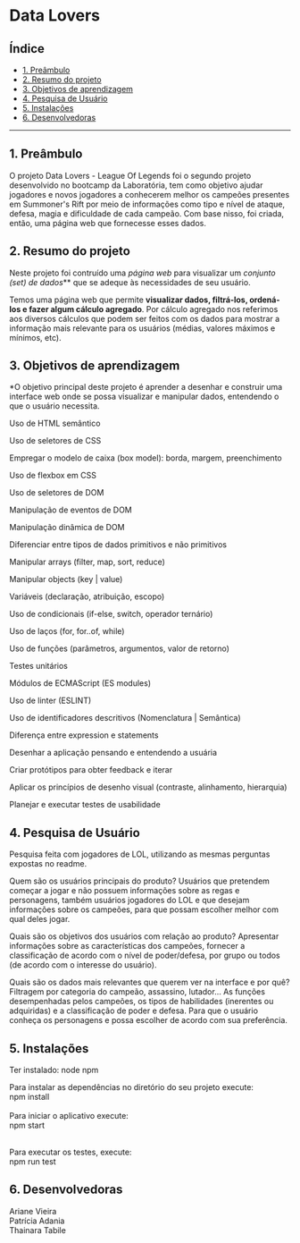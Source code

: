 # Data Lovers

## Índice

* [1. Preâmbulo](#1-preâmbulo)
* [2. Resumo do projeto](#2-resumo-do-projeto)
* [3. Objetivos de aprendizagem](#3-objetivos-de-aprendizagem)
* [4. Pesquisa de Usuário](#5-pesquisa-de-usuario)
* [5. Instalações](#6-instalaçoes)
* [6. Desenvolvedoras](#7-desenvolvedoras)


***

## 1. Preâmbulo

O projeto Data Lovers - League Of Legends foi o segundo projeto desenvolvido no bootcamp da Laboratória, tem como objetivo ajudar jogadores e novos jogadores a conhecerem melhor os campeões presentes em Summoner's Rift por meio de informações como tipo e nível de ataque, defesa, magia e dificuldade de cada campeão. Com base nisso, foi criada, então, uma página web que fornecesse esses dados.

## 2. Resumo do projeto

Neste projeto foi contruído uma _página web_ para visualizar um _conjunto
(set) de dados_** que se adeque às necessidades de seu usuário.

Temos uma página web que permite **visualizar dados,
filtrá-los, ordená-los e fazer algum cálculo agregado**. Por cálculo agregado
nos referimos aos diversos cálculos que podem ser feitos com os dados para
mostrar a informação mais relevante para os usuários (médias, valores máximos e
mínimos, etc).


## 3. Objetivos de aprendizagem

*O objetivo principal deste projeto é aprender a desenhar e construir uma interface web onde se possa visualizar e manipular dados, entendendo o que o usuário necessita.

 Uso de HTML semântico

 Uso de seletores de CSS

 Empregar o modelo de caixa (box model): borda, margem, preenchimento

 Uso de flexbox em CSS

 Uso de seletores de DOM

 Manipulação de eventos de DOM

 Manipulação dinâmica de DOM

 Diferenciar entre tipos de dados primitivos e não primitivos

 Manipular arrays (filter, map, sort, reduce)

 Manipular objects (key | value)

 Variáveis (declaração, atribuição, escopo)

 Uso de condicionais (if-else, switch, operador ternário)

 Uso de laços (for, for..of, while)

 Uso de funções (parâmetros, argumentos, valor de retorno)

 Testes unitários

 Módulos de ECMAScript (ES modules)

 Uso de linter (ESLINT)

 Uso de identificadores descritivos (Nomenclatura | Semântica)

 Diferença entre expression e statements

 Desenhar a aplicação pensando e entendendo a usuária

 Criar protótipos para obter feedback e iterar

 Aplicar os princípios de desenho visual (contraste, alinhamento, hierarquia)

 Planejar e executar testes de usabilidade


## 4. Pesquisa de Usuário

Pesquisa feita com jogadores de LOL, utilizando as mesmas perguntas expostas no readme.

Quem são os usuários principais do produto?
Usuários que pretendem começar a jogar e não possuem informações sobre as regas e personagens, também usuários jogadores do LOL e que desejam informações sobre os campeões, para que possam escolher melhor com qual deles jogar.
‌

Quais são os objetivos dos usuários com relação ao produto?
Apresentar informações sobre as características dos campeões, fornecer a classificação de acordo com o nível de poder/defesa, por grupo ou todos (de acordo com o interesse do usuário).
‌

Quais são os dados mais relevantes que querem ver na interface e por quê? Filtragem por categoria do campeão, assassino, lutador…
As funções desempenhadas pelos campeões, os tipos de habilidades (inerentes ou adquiridas) e a classificação de poder e defesa. Para que o usuário conheça os personagens e possa escolher de acordo com sua preferência.


## 5. Instalações

Ter instalado:
node
npm

Para instalar as dependências no diretório do seu projeto execute:<br>
npm install<br><br>
Para iniciar o aplicativo execute:<br>
npm start<br><br>

Para executar os testes, execute:<br>
npm run test


## 6. Desenvolvedoras


Ariane Vieira <br>
Patrícia Adania<br>
Thainara Tabile


